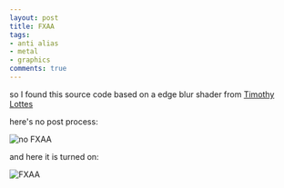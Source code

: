 ```yaml
---
layout: post
title: FXAA
tags:
- anti alias
- metal
- graphics
comments: true
---
```

so I found this source code based on a edge blur shader from [Timothy Lottes](http://www.geeks3d.com/20110405/fxaa-fast-approximate-anti-aliasing-demo-glsl-opengl-test-radeon-geforce/3/)

here's no post process:

![no FXAA](https://github.com/sntwo/Mercury/blob/master/Screen.Shot.2016-02-29.at.7.52.07.PM.png?raw=true)

and here it is turned on:

![FXAA](https://github.com/sntwo/Mercury/blob/master/Screen.Shot.2016-02-29.at.7.51.18.PM.png?raw=true)






